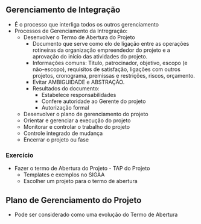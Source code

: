 ## Gerenciamento de Integração

* É o processo que interliga todos os outros gerenciamento 
* Processos de Gerenciamento da Intregração:
	* Desenvolver o Termo de Abertura do Projeto
		* Documento que serve como elo de ligação entre as operações rotineiras da organização empreendedor do projeto e a aprovação do início das atividades do projeto.
		* Informações comuns: Titulo, patrocinador, objetivo, escopo (e não-escopo), requisitos de satisfação, ligações com outros projetos, cronograma, premissas e restrições, riscos, orçamento.
		* Evitar AMBIGUIDADE e ABSTRAÇÃO.
		* Resultados do documento:
			* Estabelece responsabilidades
			* Confere autoridade ao Gerente do projeto 
			* Autorização formal
	* Desenvolver o plano de gerenciamento do projeto 
	* Orientar e gerenciar a execução do projeto 
	* Monitorar e controlar o trabalho do projeto 
	* Controle integrado de mudança
	* Encerrar o projeto ou fase

### Exercício
* Fazer o termo de Abertura do Projeto - TAP do Projeto 
	* Templates e exemplos no SIGAA
	* Escolher um projeto para o termo de abertura 


## Plano de Gerenciamento do Projeto 
* Pode ser considerado como uma evolução do Termo de Abertura